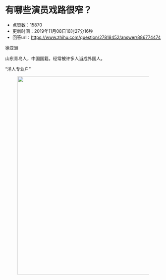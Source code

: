 # 有哪些演员戏路很窄？
- 点赞数：15870
- 更新时间：2019年11月08日16时27分16秒
- 回答url：https://www.zhihu.com/question/27818452/answer/886774474
<body>
 <p data-pid="zhGwEYn5">徐亚洲</p>
 <p data-pid="AWEu3kXk">山东青岛人，中国国籍。经常被许多人当成外国人。</p>
 <p data-pid="2fd1vxBx">“洋人专业户”</p>
 <figure>
  <img data-rawwidth="640" data-rawheight="412" src="https://picx.zhimg.com/50/v2-e8b0fc1daddec2825da0d6fc1a765012_720w.jpg?source=1940ef5c" data-original-token="v2-e8b0fc1daddec2825da0d6fc1a765012" class="origin_image zh-lightbox-thumb" width="640" data-original="https://picx.zhimg.com/v2-e8b0fc1daddec2825da0d6fc1a765012_r.jpg?source=1940ef5c">
 </figure>
</body>